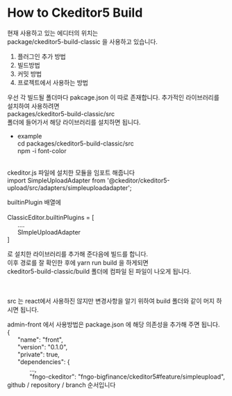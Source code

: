 How to Ckeditor5 Build
=======================
현재 사용하고 있는 에디터의 위치는<br>
package/ckeditor5-build-classic 을 사용하고 있습니다.
1. 플러그인 추가 방법
1. 빌드방법
3. 커밋 방법
4. 프로젝트에서 사용하는 방법



우선 각 빌드될 폴더마다 pakcage.json 이 따로 존재합니다. 추가적인 라이브러리를 설치하여 사용하려면
<br> packages/ckeditor5-build-classic/src
<br> 폴더에 들어가서 해당 라이브러리를 설치하면 됩니다.
<br>
- example
<br> cd packages/ckeditor5-build-classic/src
<br> npm -i font-color

<br> ckeditor.js 파일에 설치한 모듈을 임포트 해줍니다
<br>import SimpleUploadAdapter from '@ckeditor/ckeditor5-upload/src/adapters/simpleuploadadapter';

builtinPlugin 배열에
<br><br>ClassicEditor.builtinPlugins = [
  <br>  &nbsp;&nbsp;&nbsp;&nbsp;&nbsp;&nbsp;....
  <br>  &nbsp;&nbsp;&nbsp;&nbsp;&nbsp;&nbsp;SImpleUploadAdapter
  <br> ]

  로 설치한 라이브러리를 추가해 준다음에 빌드를 합니다.
<br>
이후 경로를 잘 확인한 후에 yarn run build 을 하게되면 <Br>
ckeditor5-build-classic/build 폴더에 컴파일 된 파일이 나오게 됩니다.

<br><br>
src 는 react에서 사용하진 않지만 변경사항을 알기 위하여 build 폴더와 같이 머지 하시면 됩니다.
<br>

admin-front 에서 사용방법은 package.json 에 해당 의존성을 추가해 주면 됩니다.
<br>{
<br>  &nbsp;&nbsp;&nbsp;&nbsp;&nbsp;&nbsp;"name": "front",
<br>  &nbsp;&nbsp;&nbsp;&nbsp;&nbsp;&nbsp;"version": "0.1.0",
<br>  &nbsp;&nbsp;&nbsp;&nbsp;&nbsp;&nbsp;"private": true,
<br>  &nbsp;&nbsp;&nbsp;&nbsp;&nbsp;&nbsp;"dependencies": {
<br>  &nbsp;&nbsp;&nbsp;&nbsp;&nbsp;&nbsp;&nbsp;&nbsp;&nbsp;&nbsp;&nbsp;&nbsp;  ...,
<br>  &nbsp;&nbsp;&nbsp;&nbsp;&nbsp;&nbsp;&nbsp;&nbsp;&nbsp;&nbsp;&nbsp;&nbsp;  "fngo-ckeditor": "fngo-bigfinance/ckeditor5#feature/simpleupload", github / repository / branch 순서입니다
